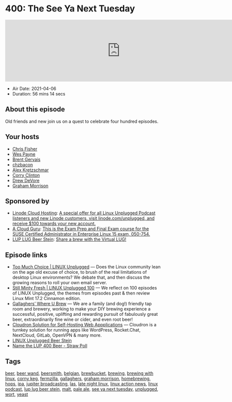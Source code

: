 # 400: The See Ya Next Tuesday

<iframe src="https://player.fireside.fm/v2/RUkczH-V+s8iHr15Z?theme=dark" width="740" height="200" frameborder="0" scrolling="no"></iframe>

* Air Date: 2021-04-06
* Duration: 56 mins 14 secs

## About this episode

Old friends and new join us on a quest to celebrate four hundred episodes.

## Your hosts
* [Chris Fisher](https://linuxunplugged.com/hosts/chrislas)
* [Wes Payne](https://linuxunplugged.com/hosts/wes)
* [Brent Gervais](https://linuxunplugged.com/hosts/brent)
* [chzbacon](https://linuxunplugged.com/hosts/chzbacon)
* [Alex Kretzschmar](https://linuxunplugged.com/guests/alexktz)
* [Corry Clinton](https://linuxunplugged.com/guests/corry)
* [Drew DeVore](https://linuxunplugged.com/guests/drewdevore)
* [Graham Morrison](https://linuxunplugged.com/guests/graham)

## Sponsored by

  * [Linode Cloud Hosting](https://linode.com/unplugged): [A special offer for all Linux Unplugged Podcast listeners and new Linode customers, visit linode.com/unplugged, and receive $100 towards your new account. ](https://linode.com/unplugged)
  * [A Cloud Guru](https://acloud.guru/overview/10bd7c49-a743-4acc-81d3-d8eefd53eeac): [This is the Exam Prep and Final Exam course for the SUSE Certified Administrator in Enterprise Linux 15 exam, 050-754.](https://acloud.guru/overview/10bd7c49-a743-4acc-81d3-d8eefd53eeac)
  * [LUP LUG Beer Stein](https://www.zazzle.com/linux_unplugged_beer_stein-168297262422605246): [Share a brew with the Virtual LUG!](https://www.zazzle.com/linux_unplugged_beer_stein-168297262422605246)



## Episode links

  * [Too Much Choice | LINUX Unplugged](https://www.youtube.com/watch?app=desktop&v=WbhTjjXDLio "Too Much Choice | LINUX Unplugged") — Does the Linux community lean on the age old excuse of choice, to brush of the real limitations of desktop Linux environments? We debate that, and then discuss the growing reasons to roll your own email server.
  * [Still Minty Fresh | LINUX Unplugged 100](https://www.youtube.com/watch?v=RylvhUNg6A0 "Still Minty Fresh | LINUX Unplugged 100") — We reflect on 100 episodes of LINUX Unplugged, the themes from episodes past & then review Linux Mint 17.2 Cinnamon edition.
  * [Gallaghers’ Where U Brew](http://whereubrew.com/ "Gallaghers’ Where U Brew") — We are a family (and dog!) friendly tap room and brewery, working to make your DIY brewing experience a successful, positive, uplifting and rewarding pursuit of fabulously great beer, extraordinarily fine wine or cider, and even root beer!
  * [Cloudron Solution for Self-Hosting Web Appplications](https://www.linode.com/marketplace/apps/cloudron/cloudron/ "Cloudron Solution for Self-Hosting Web Appplications") — Cloudron is a turnkey solution for running apps like WordPress, Rocket.Chat, NextCloud, GitLab, OpenVPN & many more.
  * [LINUX Unplugged Beer Stein](https://www.zazzle.com/linux_unplugged_beer_stein-168297262422605246 "LINUX Unplugged Beer Stein")
  * [Name the LUP 400 Beer - Straw Poll](https://www.strawpoll.me/42895761 "Name the LUP 400 Beer - Straw Poll")



## Tags

[beer](https://linuxunplugged.com/tags/beer), [beer wand](https://linuxunplugged.com/tags/beer%20wand), [beersmith](https://linuxunplugged.com/tags/beersmith), [belgian](https://linuxunplugged.com/tags/belgian), [brewbucket](https://linuxunplugged.com/tags/brewbucket), [brewing](https://linuxunplugged.com/tags/brewing), [brewing with linux](https://linuxunplugged.com/tags/brewing%20with%20linux), [corny keg](https://linuxunplugged.com/tags/corny%20keg), [fermzilla](https://linuxunplugged.com/tags/fermzilla), [gallaghers](https://linuxunplugged.com/tags/gallaghers), [graham morrison](https://linuxunplugged.com/tags/graham%20morrison), [homebrewing](https://linuxunplugged.com/tags/homebrewing), [hops](https://linuxunplugged.com/tags/hops), [ipa](https://linuxunplugged.com/tags/ipa), [jupiter broadcasting](https://linuxunplugged.com/tags/jupiter%20broadcasting), [las](https://linuxunplugged.com/tags/las), [late night linux](https://linuxunplugged.com/tags/late%20night%20linux), [linux action news](https://linuxunplugged.com/tags/linux%20action%20news), [linux podcast](https://linuxunplugged.com/tags/linux%20podcast), [lup lug beer stein](https://linuxunplugged.com/tags/lup%20lug%20beer%20stein), [malt](https://linuxunplugged.com/tags/malt), [pale ale](https://linuxunplugged.com/tags/pale%20ale), [see ya next tuesday](https://linuxunplugged.com/tags/see%20ya%20next%20tuesday), [unplugged](https://linuxunplugged.com/tags/unplugged), [wort](https://linuxunplugged.com/tags/wort), [yeast](https://linuxunplugged.com/tags/yeast)